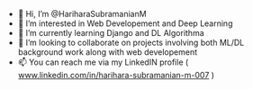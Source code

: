 - 👋 Hi, I’m @HariharaSubramanianM
- 👀 I’m interested in Web Developement and Deep Learning
- 🌱 I’m currently learning Django and DL Algorithma
- 💞️ I’m looking to collaborate on projects involving both ML/DL background work along with web developement
- 📫 You can reach me via my LinkedIN profile ( www.linkedin.com/in/harihara-subramanian-m-007 )

<!---
HariharaSubramanianM/HariharaSubramanianM is a ✨ special ✨ repository because its `README.md` (this file) appears on your GitHub profile.
You can click the Preview link to take a look at your changes.
--->
